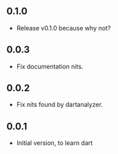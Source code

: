 ## 0.1.0

- Release v0.1.0 because why not?

## 0.0.3

- Fix documentation nits.

## 0.0.2

- Fix nits found by dartanalyzer.

## 0.0.1

- Initial version, to learn dart
